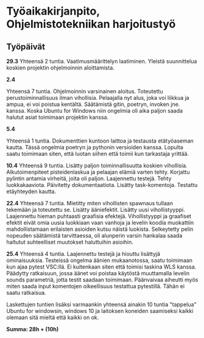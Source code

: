# Työaikakirjanpito, Ohjelmistotekniikan harjoitustyö
## Työpäivät
**29.3**
Yhteensä 2 tuntia.
Vaatimusmäärittelyn laatiminen.
Yleistä suunnittelua koskien projektin ohjelmoinnin aloittamista.


**2.4**

Yhteensä 7 tuntia.
Ohjelmoinnin varsinainen aloitus. Toteutettu perustoiminnallisuus ilman vihollisia. Pelaajalla nyt alus, joka voi liikkua ja ampua, ei voi poistua kentältä.
Säätämistä gitin, poetryn, invoken jne. kanssa. Koska Ubuntu for Windows niin ongelmia oli aika paljon saada halutut asiat toimimaan projektin kanssa.

**5.4**

Yhteensä 1 tuntia.
Dokumenttien kuntoon laittoa ja testausta etätyöaseman kautta. Tässä ongelmia poetryn ja pythonin versioiden kanssa. Lopulta saatu toimimaan siten, että luotan siihen että toimii kun tarkastaja yrittää.

**10.4**
Yhteensä 9 tuntia.
Lisätty paljon toiminnallisuutta koskien vihollisia. Alkutoimenpiteet pisteidenlaskua ja pelaajan elämiä varten tehty. Korjattu pylintin antamia virheitä, joita oli paljon. Laajennettu testejä. Tehty luokkakaaviota. Päivitetty dokumentaatiota. Lisätty task-komentoja. Testattu etäyhteyden kautta.

**22.4**
Yhteensä 7 tuntia.
Mietitty miten vihollisten spawnaus tullaan tekemään ja toteutettu se. Lisätty ääniefektit. Lisätty uusi vihollistyyppi. Laajennettu hieman puhtaasti graafisia efektejä. Vihollistyyppi ja graafiset efektit eivät omia uusia luokkiaan vaan vanhoja ja levelin koodia muokattiin mahdollistamaan erilaisten asioiden kutsu näistä luokista. Selkeytetty pelin nopeuden säätämistä tarvittaessa, oli alunperin varsin hankalaa saada haltutut suhteelliset muutokset haluttuihin asioihin.

**25.4**
Yhteensä 4 tuntia.
Laajennettu testejä ja hiouttu lisättyjä ominaisuuksia. Testeissä ongelma äänien mukaanotossa, saatu toimimaan kun ajaa pytest VSC:llä. Ei kuitenkaan siten että toimisi taskina WLS kanssa. Päädytty ratkaisuun, jossa äänet voi poistaa käytöstä muuttamalla levelin sounds parametriä, jotta testit saadaan toimimaan. Päänvaivaa aiheutti myös miten saada input komentojen oikeellisuus testattua pytestillä. Tähän ei saatu ratkaisua.

Laskettujen tuntien lisäksi varmaankin yhteensä ainakin 10 tuntia "tappelua" Ubuntu for windowsin, windows 10 ja laitoksen koneiden saamiseksi kaikki olemaan sitä mieltä että kaikki on ok.

**Summa: 28h + (10h)**

